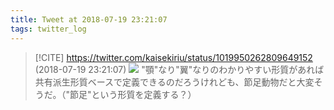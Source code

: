 ```yaml
---
title: Tweet at 2018-07-19 23:21:07
tags: twitter_log
---
```


> [!CITE] https://twitter.com/kaisekiriu/status/1019950262809649152 (2018-07-19 23:21:07)
> ![](https://twitter.com/kaisekiriu/status/1019950262809649152)
> "顎"なり"翼"なりのわかりやすい形質があれば共有派生形質ベースで定義できるのだろうけれども、節足動物だと大変そうだ。（"節足"という形質を定義する？）
